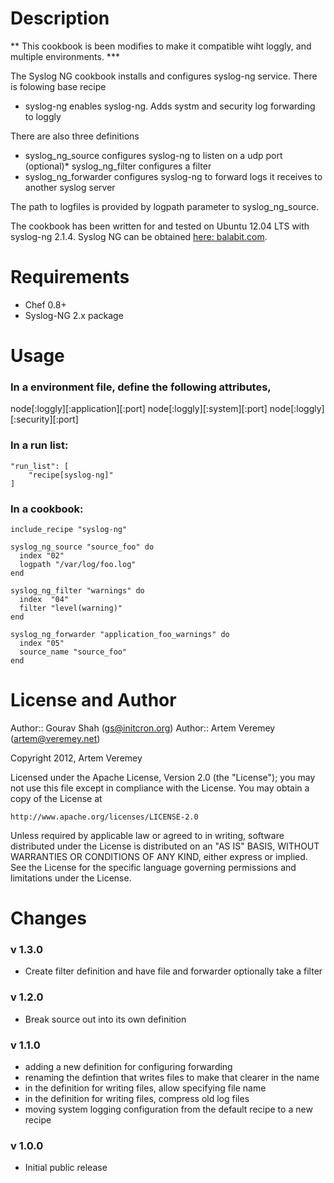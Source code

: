Description
===========
** This cookbook is been modifies to make it compatible wiht loggly, and multiple environments.  ***

The Syslog NG cookbook installs and configures syslog-ng service. There is folowing base recipe

* syslog-ng enables syslog-ng.  Adds systm and security log forwarding to loggly

There are also three definitions

* syslog_ng_source configures syslog-ng to listen on a udp port
(optional)* syslog_ng_filter configures a filter
* syslog_ng_forwarder configures syslog-ng to forward logs it receives to another syslog server

The path to logfiles is provided by logpath parameter to syslog_ng_source.

The cookbook has been written for and tested on Ubuntu 12.04 LTS with syslog-ng 2.1.4.
Syslog NG can be obtained [here: balabit.com](http://www.balabit.com/downloads/files?path=/syslog-ng/sources/2.1.4). 

Requirements
============

* Chef 0.8+
* Syslog-NG 2.x package

Usage
=====

### In a environment file, define the following attributes, 
  node[:loggly][:application][:port]
  node[:loggly][:system][:port]
  node[:loggly][:security][:port]

### In a run list:
    "run_list": [
        "recipe[syslog-ng]"
    ]

### In a cookbook:
    include_recipe "syslog-ng"
    
    syslog_ng_source "source_foo" do
      index "02"
      logpath "/var/log/foo.log"
    end

    syslog_ng_filter "warnings" do
      index  "04"
      filter "level(warning)"
    end

    syslog_ng_forwarder "application_foo_warnings" do
      index "05"
      source_name "source_foo"
    end


License and Author
==================

Author:: Gourav Shah (<gs@initcron.org>)
Author:: Artem Veremey (<artem@veremey.net>)

Copyright 2012, Artem Veremey

Licensed under the Apache License, Version 2.0 (the "License");
you may not use this file except in compliance with the License.
You may obtain a copy of the License at

    http://www.apache.org/licenses/LICENSE-2.0

Unless required by applicable law or agreed to in writing, software
distributed under the License is distributed on an "AS IS" BASIS,
WITHOUT WARRANTIES OR CONDITIONS OF ANY KIND, either express or implied.
See the License for the specific language governing permissions and
limitations under the License.

Changes
=======

### v 1.3.0

* Create filter definition and have file and forwarder optionally take a filter

### v 1.2.0

* Break source out into its own definition

### v 1.1.0

* adding a new definition for configuring forwarding
* renaming the defintion that writes files to make that clearer in the name
* in the definition for writing files, allow specifying file name
* in the definition for writing files, compress old log files
* moving system logging configuration from the default recipe to a new recipe


### v 1.0.0

* Initial public release
